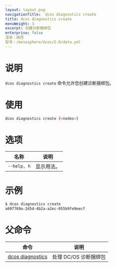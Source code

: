```yaml
---
layout: layout.pug
navigationTitle:  dcos diagnostics create
title: dcos diagnostics create
menuWeight: 3
excerpt: 创建诊断捆绑包
enterprise: false
渲染：胡须
型号：/mesosphere/dcos/2.0/data.yml
---
```


# 说明
`dcos diagnostics create` 命令允许您创建诊断捆绑包。

# 使用

```bash
dcos diagnostics create (<nodes>)
```

# 选项

| 名称 | 说明 |
|---------|-------------|
| `--help, h` | 显示用法。 |

# 示例

```bash
$ dcos diagnostics create
a697769a-2d5d-4b2a-a2ec-055b9fe9eecf
```

# 父命令

| 命令 | 说明 |
|---------|-------------|
| [dcos diagnostics](/mesosphere/dcos/2.0/cli/command-reference/dcos-diagnostics/) | 处理 DC/OS 诊断捆绑包 |

